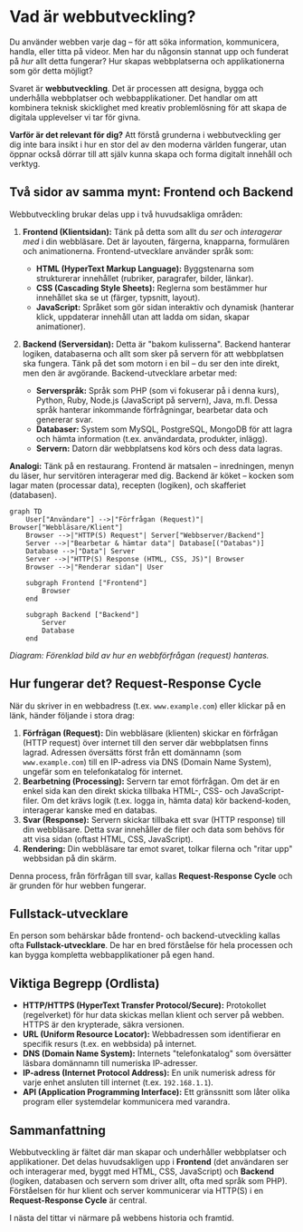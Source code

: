 # Vad är webbutveckling?

Du använder webben varje dag – för att söka information, kommunicera, handla, eller titta på videor. Men har du någonsin stannat upp och funderat på *hur* allt detta fungerar? Hur skapas webbplatserna och applikationerna som gör detta möjligt?

Svaret är **webbutveckling**. Det är processen att designa, bygga och underhålla webbplatser och webbapplikationer. Det handlar om att kombinera teknisk skicklighet med kreativ problemlösning för att skapa de digitala upplevelser vi tar för givna.

**Varför är det relevant för dig?** Att förstå grunderna i webbutveckling ger dig inte bara insikt i hur en stor del av den moderna världen fungerar, utan öppnar också dörrar till att själv kunna skapa och forma digitalt innehåll och verktyg.

## Två sidor av samma mynt: Frontend och Backend

Webbutveckling brukar delas upp i två huvudsakliga områden:

1.  **Frontend (Klientsidan):** Tänk på detta som allt du *ser* och *interagerar med* i din webbläsare. Det är layouten, färgerna, knapparna, formulären och animationerna. Frontend-utvecklare använder språk som:
    *   **HTML (HyperText Markup Language):** Byggstenarna som strukturerar innehållet (rubriker, paragrafer, bilder, länkar).
    *   **CSS (Cascading Style Sheets):** Reglerna som bestämmer hur innehållet ska se ut (färger, typsnitt, layout).
    *   **JavaScript:** Språket som gör sidan interaktiv och dynamisk (hanterar klick, uppdaterar innehåll utan att ladda om sidan, skapar animationer).

2.  **Backend (Serversidan):** Detta är "bakom kulisserna". Backend hanterar logiken, databaserna och allt som sker på servern för att webbplatsen ska fungera. Tänk på det som motorn i en bil – du ser den inte direkt, men den är avgörande. Backend-utvecklare arbetar med:
    *   **Serverspråk:** Språk som PHP (som vi fokuserar på i denna kurs), Python, Ruby, Node.js (JavaScript på servern), Java, m.fl. Dessa språk hanterar inkommande förfrågningar, bearbetar data och genererar svar.
    *   **Databaser:** System som MySQL, PostgreSQL, MongoDB för att lagra och hämta information (t.ex. användardata, produkter, inlägg).
    *   **Servern:** Datorn där webbplatsens kod körs och dess data lagras.

**Analogi:** Tänk på en restaurang. Frontend är matsalen – inredningen, menyn du läser, hur servitören interagerar med dig. Backend är köket – kocken som lagar maten (processar data), recepten (logiken), och skafferiet (databasen).

```mermaid
graph TD
    User["Användare"] -->|"Förfrågan (Request)"| Browser["Webbläsare/Klient"]
    Browser -->|"HTTP(S) Request"| Server["Webbserver/Backend"]
    Server -->|"Bearbetar & hämtar data"| Database[("Databas")]
    Database -->|"Data"| Server
    Server -->|"HTTP(S) Response (HTML, CSS, JS)"| Browser
    Browser -->|"Renderar sidan"| User

    subgraph Frontend ["Frontend"]
        Browser
    end

    subgraph Backend ["Backend"]
        Server
        Database
    end
```
*Diagram: Förenklad bild av hur en webbförfrågan (request) hanteras.* 

## Hur fungerar det? Request-Response Cycle

När du skriver in en webbadress (t.ex. `www.example.com`) eller klickar på en länk, händer följande i stora drag:

1.  **Förfrågan (Request):** Din webbläsare (klienten) skickar en förfrågan (HTTP request) över internet till den server där webbplatsen finns lagrad. Adressen översätts först från ett domännamn (som `www.example.com`) till en IP-adress via DNS (Domain Name System), ungefär som en telefonkatalog för internet.
2.  **Bearbetning (Processing):** Servern tar emot förfrågan. Om det är en enkel sida kan den direkt skicka tillbaka HTML-, CSS- och JavaScript-filer. Om det krävs logik (t.ex. logga in, hämta data) kör backend-koden, interagerar kanske med en databas.
3.  **Svar (Response):** Servern skickar tillbaka ett svar (HTTP response) till din webbläsare. Detta svar innehåller de filer och data som behövs för att visa sidan (oftast HTML, CSS, JavaScript).
4.  **Rendering:** Din webbläsare tar emot svaret, tolkar filerna och "ritar upp" webbsidan på din skärm.

Denna process, från förfrågan till svar, kallas **Request-Response Cycle** och är grunden för hur webben fungerar.

## Fullstack-utvecklare

En person som behärskar både frontend- och backend-utveckling kallas ofta **Fullstack-utvecklare**. De har en bred förståelse för hela processen och kan bygga kompletta webbapplikationer på egen hand.

## Viktiga Begrepp (Ordlista)

*   **HTTP/HTTPS (HyperText Transfer Protocol/Secure):** Protokollet (regelverket) för hur data skickas mellan klient och server på webben. HTTPS är den krypterade, säkra versionen.
*   **URL (Uniform Resource Locator):** Webbadressen som identifierar en specifik resurs (t.ex. en webbsida) på internet.
*   **DNS (Domain Name System):** Internets "telefonkatalog" som översätter läsbara domännamn till numeriska IP-adresser.
*   **IP-adress (Internet Protocol Address):** En unik numerisk adress för varje enhet ansluten till internet (t.ex. `192.168.1.1`).
*   **API (Application Programming Interface):** Ett gränssnitt som låter olika program eller systemdelar kommunicera med varandra.

## Sammanfattning

Webbutveckling är fältet där man skapar och underhåller webbplatser och applikationer. Det delas huvudsakligen upp i **Frontend** (det användaren ser och interagerar med, byggt med HTML, CSS, JavaScript) och **Backend** (logiken, databasen och servern som driver allt, ofta med språk som PHP). Förståelsen för hur klient och server kommunicerar via HTTP(S) i en **Request-Response Cycle** är central.

I nästa del tittar vi närmare på webbens historia och framtid.
